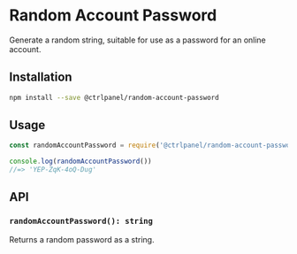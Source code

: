 # Random Account Password

Generate a random string, suitable for use as a password for an online account.

## Installation

```sh
npm install --save @ctrlpanel/random-account-password
```

## Usage

```js
const randomAccountPassword = require('@ctrlpanel/random-account-password')

console.log(randomAccountPassword())
//=> 'YEP-ZqK-4oQ-Dug'
```

## API

### `randomAccountPassword(): string`

Returns a random password as a string.
